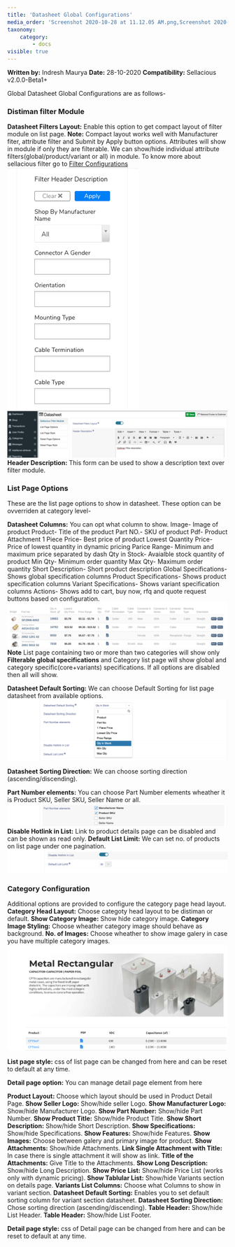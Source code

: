 ```yaml
---
title: 'Datasheet Global Configurations'
media_order: 'Screenshot 2020-10-28 at 11.12.05 AM.png,Screenshot 2020-10-28 at 11.20.51 AM.png,Screenshot 2020-10-28 at 12.14.25 PM.png,Screenshot 2020-10-28 at 12.16.15 PM.png,Screenshot 2020-10-28 at 12.23.33 PM.png'
taxonomy:
    category:
        - docs
visible: true
---
```


**Written by:** Indresh Maurya
**Date:** 28-10-2020
**Compatibility:** Sellacious v2.0.0-Beta1+

Global Datasheet Global Configurations are as follows-

### Distiman filter Module

**Datasheet Filters Layout:** Enable this option to get compact layout of filter module on list page.
**Note:** Compact layout works well with Manufacturer fiter, attribute filter and Submit by Apply button options. Attributes will show in module if only they are filterable. We can show/hide individual attribute filters(global/product/variant or all) in module. To know more about sellacious filter go to [Filter Configurations](https://www.sellacious.com/documentation-v2#/learn/frontend-product-filter/filter-configurations)
![](Screenshot%202020-10-28%20at%2011.20.51%20AM.png)
![](Screenshot%202020-10-28%20at%2011.12.05%20AM.png)
**Header Description:** This form can be used to show a description text over filter module.

### List Page Options
These are the list page options to show in datasheet. These option can be ovverriden at category level-

**Datasheet Columns:** You can opt what column to show.
	Image- Image of product
    Product- Title of the product
    Part NO.- SKU of product
    Pdf- Product Attachment
    1 Piece Price- Best price of product
    Lowest Quantity Price- Price of lowest quantity in dynamic pricing
	Parice Range- Minimum and maximum price separated by dash
    Qty in Stock- Avaialble stock quantity of product
	Min Qty- Minimum order quantity
    Max Qty- Maximum order quantity
    Short Description- Short product description
    Global Specifications- Shows global specification columns
    Product Specifications- Shows product specification columns
    Variant Specifications- Shows variant specification columns
    Actions- Shows add to cart, buy now, rfq and quote request buttons based on configuration.
![](Screenshot%202020-10-28%20at%2012.14.25%20PM.png) 
**Note** List page containing two or more than two categories will show only **Filterable global specifications** and Category list page will show global and category specific(core+variants) specifications. If all options are disabled then all will show. 

**Datasheet Default Sorting:** We can choose Default Sorting for list page datasheet from available options.
![](Screenshot%202020-10-28%20at%2012.16.15%20PM.png)

**Datasheet Sorting Direction:** We can choose sorting direction (ascending/discending).

**Part Number elements:** You can choose Part Number elements wheather it is Product SKU, Seller SKU, Seller Name or all.
![](Screenshot%202020-10-28%20at%2012.23.33%20PM.png)
**Disable Hotlink in List:** Link to product details page can be disabled and can be shown as read only.
**Default List Limit:** We can set no. of products on list page under one pagination.
![](Screenshot%202020-10-28%20at%2012.26.42%20PM.png)

### Category Configuration
Additional options are provided to configure the category page head layout.
**Category Head Layout:** Choose categoty head layout to be distiman or default.
**Show Category Image:** Show hide category image.
**Category Image Styling:** Choose wheather category image should behave as background.
**No. of Images:** Choose wheather to show image galery in case you have multiple category images.
![](Screenshot%202020-10-28%20at%2012.35.14%20PM.png)

**List page style:** css of list page can be changed from here and can be reset to default at any time.



**Detail page option:** You can manage detail page element from here


**Product Layout:** Choose which layout should be used in Product Detail Page.
**Show Seller Logo:** Show/hide seller Logo.
**Show Manufacturer Logo:** Show/hide Manufacturer Logo.
**Show Part Number:** Show/hide Part Number.
**Show Product Title:** Show/hide Product Title.
**Show Short Description:** Show/hide Short Description.
**Show Specifications:** Show/hide Specifications.
**Show Features:** Show/hide Features.
**Show Images:** Choose between galery and primary image for product.
**Show Attachments:** Show/hide Attachments.
**Link Single Attachment with Title:** In case there is single attachment it will show as link.
**Title of the Attachments:** Give Title to the Attachments.
**Show Long Description:** Show/hide Long Description.
**Show Price List:** Show/hide Price List (works only with dynamic pricing).
**Show Tablular List:** Show/hide Variants section on details page.
**Variants List Columns:** Choose what Columns to show in variant section.
**Datasheet Default Sorting:** Enables you to set default sorting column for variant section datasheet.
**Datasheet Sorting Direction:** Chose sorting direction (ascending/discending).
**Table Header:** Show/hide List Header.
**Table Header:** Show/hide List Footer.



**Detail page style:** css of Detail page can be changed from here and can be reset to default at any time.

